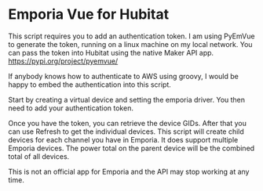 # Emporia Vue for Hubitat

This script requires you to add an authentication token. I am using PyEmVue to generate the token, running on a linux machine on my local network. You can pass the token into Hubitat using the native Maker API app.
https://pypi.org/project/pyemvue/

If anybody knows how to authenticate to AWS using groovy, I would be happy to embed the authentication into this script.


Start by creating a virtual device and setting the emporia driver. You then need to add your authentication token.

Once you have the token, you can retrieve the device GIDs. After that you can use Refresh to get the individual devices. This script will create child devices for each channel you have in Emporia. It does support multiple Emporia devices. The power total on the parent device will be the combined total of all devices.


This is not an official app for Emporia and the API may stop working at any time.

